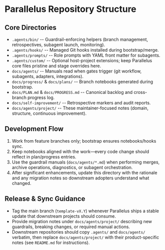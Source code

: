 # Parallelus Repository Structure

## Core Directories
- `.agents/bin/` -- Guardrail-enforcing helpers (branch management, retrospectives, subagent launch, monitoring).
- `.agents/hooks/` -- Managed Git hooks installed during bootstrap/merge.
- `.agents/prompts/` -- Role prompts with YAML front matter for subagents.
- `.agents/custom/` -- Optional host-project extensions; keep Parallelus core files pristine and stage overrides here.
- `docs/agents/` -- Manuals read when gates trigger (git workflow, subagents, adapters, integrations).
- `docs/progress/` & `docs/plans/` -- Branch notebooks generated during bootstrap.
- `docs/PLAN.md` & `docs/PROGRESS.md` -- Canonical backlog and cross-branch progress log.
- `docs/self-improvement/` -- Retrospective markers and audit reports.
- `docs/agents/project/` -- These maintainer-focused notes (domain, structure, continuous improvement).

## Development Flow
1. Work from feature branches only; bootstrap ensures notebooks/hooks sync.
2. Keep notebooks aligned with the work—every code change should reflect in plan/progress entries.
3. Use the guardrail manuals (`docs/agents/*.md`) when performing merges, archive operations, diagnostics, or subagent orchestration.
4. After significant enhancements, update this directory with the rationale and any migration notes so downstream adopters understand what changed.

## Release & Sync Guidance
- Tag the main branch (`template-vX.Y`) whenever Parallelus ships a stable update that downstream projects should consume.
- Provide migration notes under `docs/agents/project/` describing new guardrails, breaking changes, or required manual actions.
- Downstream repositories should copy `.agents/` and `docs/agents/` verbatim, then replace `docs/agents/project/` with their product-specific notes (see `README.md` for instructions).
